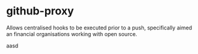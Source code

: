 # github-proxy

Allows centralised hooks to be executed prior to a push, specifically aimed an financial organisations working with open source.

aasd